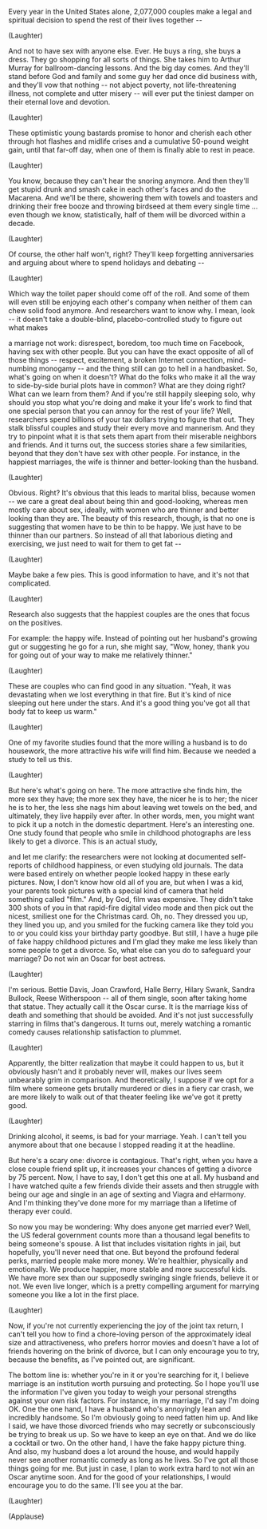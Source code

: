 
Every year in the United States alone,
2,077,000 couples make
a legal and spiritual decision
to spend the rest
of their lives together --

(Laughter)

And not to have sex with anyone else.
Ever.
He buys a ring, she buys a dress.
They go shopping for all sorts of things.
She takes him to Arthur Murray
for ballroom-dancing lessons.
And the big day comes.
And they&#39;ll stand before God and family
and some guy her dad
once did business with,
and they&#39;ll vow that nothing --
not abject poverty,
not life-threatening illness,
not complete and utter misery --
will ever put the tiniest damper
on their eternal love and devotion.

(Laughter)

These optimistic young bastards
promise to honor and cherish each other
through hot flashes and midlife crises
and a cumulative 50-pound weight gain,
until that far-off day, when one of them
is finally able to rest in peace.

(Laughter)

You know, because they can&#39;t hear
the snoring anymore.
And then they&#39;ll get stupid drunk
and smash cake in each other&#39;s faces
and do the Macarena.
And we&#39;ll be there,
showering them with towels and toasters
and drinking their free booze
and throwing birdseed at them
every single time ...
even though we know, statistically,
half of them will be divorced
within a decade.

(Laughter)

Of course, the other half won&#39;t, right?
They&#39;ll keep forgetting anniversaries
and arguing about where to spend holidays
and debating --

(Laughter)

Which way the toilet paper
should come off of the roll.
And some of them will even still
be enjoying each other&#39;s company
when neither of them can chew
solid food anymore.
And researchers want to know why.
I mean, look -- it doesn&#39;t take
a double-blind, placebo-controlled study
to figure out what makes

a marriage not work:
disrespect, boredom,
too much time on Facebook,
having sex with other people.
But you can have the exact
opposite of all of those things --
respect, excitement,
a broken Internet connection,
mind-numbing monogamy --
and the thing still can go
to hell in a handbasket.
So, what&#39;s going on when it doesn&#39;t?
What do the folks who make it all the way
to side-by-side burial plots
have in common?
What are they doing right?
What can we learn from them?
And if you&#39;re still happily sleeping solo,
why should you stop what you&#39;re doing
and make it your life&#39;s work
to find that one special person
that you can annoy
for the rest of your life?
Well, researchers spend
billions of your tax dollars
trying to figure that out.
They stalk blissful couples
and study their every move and mannerism.
And they try to pinpoint
what it is that sets them apart
from their miserable
neighbors and friends.
And it turns out, the success stories
share a few similarities,
beyond that they don&#39;t have sex
with other people.
For instance, in the happiest marriages,
the wife is thinner and better-looking
than the husband.

(Laughter)

Obvious. Right?
It&#39;s obvious that this leads
to marital bliss,
because women -- we care a great deal
about being thin and good-looking,
whereas men mostly care about sex,
ideally, with women who are thinner
and better looking than they are.
The beauty of this research, though,
is that no one is suggesting
that women have to be thin to be happy.
We just have to be thinner
than our partners.
So instead of all that laborious
dieting and exercising,
we just need to wait
for them to get fat --

(Laughter)

Maybe bake a few pies.
This is good information to have,
and it&#39;s not that complicated.

(Laughter)

Research also suggests
that the happiest couples are the ones
that focus on the positives.

For example: the happy wife.
Instead of pointing out
her husband&#39;s growing gut
or suggesting he go for a run,
she might say,
&quot;Wow, honey, thank you
for going out of your way
to make me relatively thinner.&quot;

(Laughter)

These are couples
who can find good in any situation.
&quot;Yeah, it was devastating
when we lost everything in that fire.
But it&#39;s kind of nice sleeping
out here under the stars.
And it&#39;s a good thing you&#39;ve got
all that body fat to keep us warm.&quot;

(Laughter)

One of my favorite studies found
that the more willing
a husband is to do housework,
the more attractive
his wife will find him.
Because we needed a study to tell us this.

(Laughter)

But here&#39;s what&#39;s going on here.
The more attractive she finds him,
the more sex they have;
the more sex they have,
the nicer he is to her;
the nicer he is to her,
the less she nags him
about leaving wet towels on the bed,
and ultimately,
they live happily ever after.
In other words, men,
you might want to pick it up a notch
in the domestic department.
Here&#39;s an interesting one.
One study found that people
who smile in childhood photographs
are less likely to get a divorce.
This is an actual study,

and let me clarify:
the researchers were not looking
at documented self-reports
of childhood happiness,
or even studying old journals.
The data were based entirely
on whether people looked happy
in these early pictures.
Now, I don&#39;t know how old all of you are,
but when I was a kid,
your parents took pictures
with a special kind of camera
that held something called &quot;film.&quot;
And, by God, film was expensive.
They didn&#39;t take 300 shots of you
in that rapid-fire digital video mode
and then pick out the nicest,
smiliest one for the Christmas card.
Oh, no.
They dressed you up, they lined you up,
and you smiled for the fucking camera
like they told you to
or you could kiss
your birthday party goodbye.
But still, I have a huge pile
of fake happy childhood pictures
and I&#39;m glad they make me less likely
than some people to get a divorce.
So, what else can you do
to safeguard your marriage?
Do not win an Oscar for best actress.

(Laughter)

I&#39;m serious.
Bettie Davis, Joan Crawford,
Halle Berry, Hilary Swank,
Sandra Bullock, Reese Witherspoon --
all of them single,
soon after taking home that statue.
They actually call it the Oscar curse.
It is the marriage kiss of death
and something that should be avoided.
And it&#39;s not just successfully
starring in films that&#39;s dangerous.
It turns out, merely watching
a romantic comedy
causes relationship
satisfaction to plummet.

(Laughter)

Apparently, the bitter realization
that maybe it could happen to us,
but it obviously hasn&#39;t
and it probably never will,
makes our lives seem
unbearably grim in comparison.
And theoretically,
I suppose if we opt for a film
where someone gets brutally murdered
or dies in a fiery car crash,
we are more likely to walk out
of that theater
feeling like we&#39;ve got it pretty good.

(Laughter)

Drinking alcohol, it seems,
is bad for your marriage.
Yeah.
I can&#39;t tell you anymore about that one
because I stopped reading it
at the headline.

But here&#39;s a scary one:
divorce is contagious.
That&#39;s right, when you have
a close couple friend split up,
it increases your chances
of getting a divorce by 75 percent.
Now, I have to say,
I don&#39;t get this one at all.
My husband and I have watched
quite a few friends divide their assets
and then struggle
with being our age and single
in an age of sexting
and Viagra and eHarmony.
And I&#39;m thinking they&#39;ve done
more for my marriage
than a lifetime of therapy ever could.

So now you may be wondering:
Why does anyone get married ever?
Well, the US federal government
counts more than a thousand legal benefits
to being someone&#39;s spouse.
A list that includes
visitation rights in jail,
but hopefully, you&#39;ll never need that one.
But beyond the profound federal perks,
married people make more money.
We&#39;re healthier,
physically and emotionally.
We produce happier, more stable
and more successful kids.
We have more sex than our supposedly
swinging single friends,
believe it or not.
We even live longer,
which is a pretty compelling argument
for marrying someone you like a lot
in the first place.

(Laughter)

Now, if you&#39;re not currently experiencing
the joy of the joint tax return,
I can&#39;t tell you how to find
a chore-loving person
of the approximately ideal size
and attractiveness,
who prefers horror movies
and doesn&#39;t have a lot of friends
hovering on the brink of divorce,
but I can only encourage you to try,
because the benefits, as I&#39;ve pointed out,
are significant.

The bottom line is: whether you&#39;re in it
or you&#39;re searching for it,
I believe marriage is an institution
worth pursuing and protecting.
So I hope you&#39;ll use the information
I&#39;ve given you today
to weigh your personal strengths
against your own risk factors.
For instance, in my marriage,
I&#39;d say I&#39;m doing OK.
One the one hand,
I have a husband who&#39;s annoyingly lean
and incredibly handsome.
So I&#39;m obviously going
to need fatten him up.
And like I said, we have
those divorced friends
who may secretly or subconsciously
be trying to break us up.
So we have to keep an eye on that.
And we do like a cocktail or two.
On the other hand,
I have the fake happy picture thing.
And also, my husband does
a lot around the house,
and would happily never see
another romantic comedy
as long as he lives.
So I&#39;ve got all those things going for me.
But just in case,
I plan to work extra hard
to not win an Oscar anytime soon.
And for the good of your relationships,
I would encourage you to do the same.
I&#39;ll see you at the bar.

(Laughter)


(Applause)

